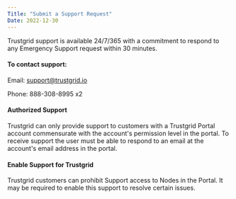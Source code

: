 ```yaml
---
Title: "Submit a Support Request"
Date: 2022-12-30
---
```

Trustgrid support is available 24/7/365 with a commitment to respond to any Emergency Support request within 30 minutes.

#### To contact support:

Email: support@trustgrid.io

Phone: 888-308-8995 x2

#### Authorized Support
Trustgrid can only provide support to customers with a Trustgrid Portal account commensurate with the account's permission level in the portal. To receive support the user must be able to respond to an email at the account's email address in the portal.



#### Enable Support for Trustgrid
Trustgrid customers can prohibit Support access to Nodes in the Portal. It may be required to enable this support to resolve certain issues.